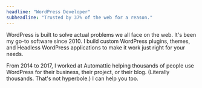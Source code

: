 ```yaml
---
headline: "WordPress Developer"
subheadline: "Trusted by 37% of the web for a reason."
---
```


WordPress is built to solve actual problems we all face on the web. It's been my go-to software since 2010. I build custom WordPress plugins, themes, and Headless WordPress applications to make it work just right for your needs.

From 2014 to 2017, I worked at Automattic helping thousands of people use WordPress for their business, their project, or their blog. (Literally thousands. That's not hyperbole.) I can help you too.